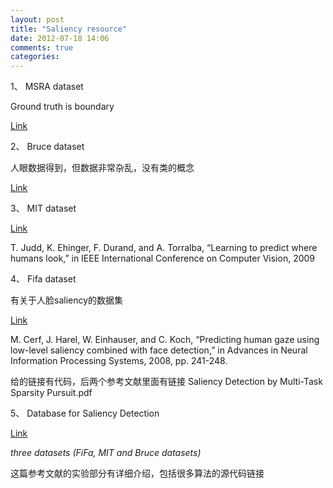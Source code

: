 ```yaml
---
layout: post
title: "Saliency resource"
date: 2012-07-18 14:06
comments: true
categories: 
---
```

1、 MSRA dataset

Ground truth is boundary

[Link](http://ivrg.epfl.ch/supplementary_material/RK_CVPR09/)


2、 Bruce dataset

人眼数据得到，但数据非常杂乱，没有类的概念

[Link](http://www-sop.inria.fr/members/Neil.Bruce/)


3、 MIT dataset

[Link](http://people.csail.mit.edu/tjudd/WherePeopleLook/index.html)

T. Judd, K. Ehinger, F. Durand, and A. Torralba, “Learning to predict where humans look,” in IEEE International Conference on Computer Vision, 2009

4、 Fifa dataset

有关于人脸saliency的数据集

[Link](http://papers.klab.caltech.edu/334/)

M. Cerf, J. Harel, W. Einhauser, and C. Koch, “Predicting human gaze using low-level saliency combined with face detection,” in Advances in Neural Information Processing Systems, 2008, pp. 241-248.

给的链接有代码，后两个参考文献里面有链接
Saliency Detection by Multi-Task Sparsity Pursuit.pdf 

5、 Database for Saliency Detection

[Link](http://www.cim.mcgill.ca/~lijian/database.htm)



*three datasets (FiFa, MIT and Bruce datasets)*

   
这篇参考文献的实验部分有详细介绍，包括很多算法的源代码链接
